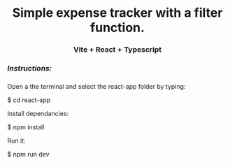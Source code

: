 <div id="header" align="center">
    <h1 align="center">Simple expense tracker with a filter function.</h1> 
    <h3>Vite + React + Typescript</h3>
</div>

<div>
    <h3><em>Instructions:</em><h3>
</div>
        
<p>
Open a the terminal and select the react-app folder by typing:
    
$ cd react-app
</p>

<p>
Install dependancies:
    
$ npm install
</p>

<p>
Run it:
    
$ npm run dev
</p>


